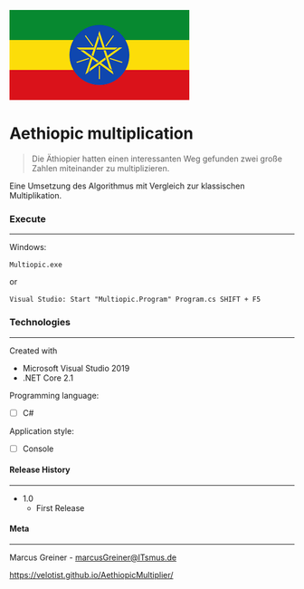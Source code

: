 ![Flag of Aethiopia](FlagOfAethiopia.png)



# Aethiopic multiplication

> Die Äthiopier hatten einen interessanten Weg gefunden zwei große Zahlen miteinander zu multiplizieren.

Eine Umsetzung des Algorithmus mit Vergleich zur klassischen Multiplikation.

### Execute

------

Windows:

```
Multiopic.exe
```

or

```
Visual Studio: Start "Multiopic.Program" Program.cs SHIFT + F5
```

### Technologies

------

Created with

- Microsoft Visual Studio 2019
- .NET Core 2.1

Programming language:

- [ ] C#

Application style:

- [ ] Console

#### Release History

------

- 1.0
  - First Release

#### Meta

------

Marcus Greiner - marcusGreiner@ITsmus.de

https://velotist.github.io/AethiopicMultiplier/
